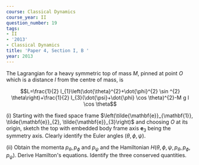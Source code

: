 ```yaml
---
course: Classical Dynamics
course_year: II
question_number: 19
tags:
- II
- '2013'
- Classical Dynamics
title: 'Paper 4, Section I, B '
year: 2013
---
```




The Lagrangian for a heavy symmetric top of mass $M$, pinned at point $O$ which is a distance $l$ from the centre of mass, is

$$L=\frac{1}{2} I_{1}\left(\dot{\theta}^{2}+\dot{\phi}^{2} \sin ^{2} \theta\right)+\frac{1}{2} I_{3}(\dot{\psi}+\dot{\phi} \cos \theta)^{2}-M g l \cos \theta$$

(i) Starting with the fixed space frame $\left(\tilde{\mathbf{e}}_{\mathbf{1}}, \tilde{\mathbf{e}}_{2}, \tilde{\mathbf{e}}_{3}\right)$ and choosing $O$ at its origin, sketch the top with embedded body frame axis $\mathbf{e}_{3}$ being the symmetry axis. Clearly identify the Euler angles $(\theta, \phi, \psi)$.

(ii) Obtain the momenta $p_{\theta}, p_{\phi}$ and $p_{\psi}$ and the Hamiltonian $H\left(\theta, \phi, \psi, p_{\theta}, p_{\phi}, p_{\psi}\right)$. Derive Hamilton's equations. Identify the three conserved quantities.
